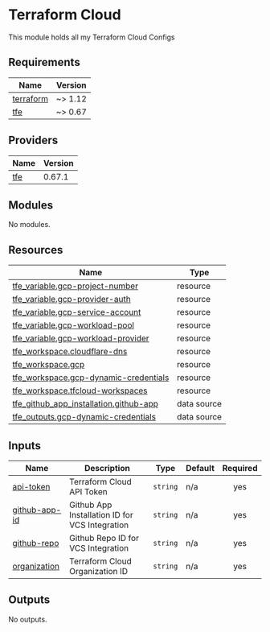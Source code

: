# Terraform Cloud

This module holds all my Terraform Cloud Configs

<!-- BEGIN_TF_DOCS -->
## Requirements

| Name | Version |
|------|---------|
| <a name="requirement_terraform"></a> [terraform](#requirement\_terraform) | ~> 1.12 |
| <a name="requirement_tfe"></a> [tfe](#requirement\_tfe) | ~> 0.67 |

## Providers

| Name | Version |
|------|---------|
| <a name="provider_tfe"></a> [tfe](#provider\_tfe) | 0.67.1 |

## Modules

No modules.

## Resources

| Name | Type |
|------|------|
| [tfe_variable.gcp-project-number](https://registry.terraform.io/providers/hashicorp/tfe/latest/docs/resources/variable) | resource |
| [tfe_variable.gcp-provider-auth](https://registry.terraform.io/providers/hashicorp/tfe/latest/docs/resources/variable) | resource |
| [tfe_variable.gcp-service-account](https://registry.terraform.io/providers/hashicorp/tfe/latest/docs/resources/variable) | resource |
| [tfe_variable.gcp-workload-pool](https://registry.terraform.io/providers/hashicorp/tfe/latest/docs/resources/variable) | resource |
| [tfe_variable.gcp-workload-provider](https://registry.terraform.io/providers/hashicorp/tfe/latest/docs/resources/variable) | resource |
| [tfe_workspace.cloudflare-dns](https://registry.terraform.io/providers/hashicorp/tfe/latest/docs/resources/workspace) | resource |
| [tfe_workspace.gcp](https://registry.terraform.io/providers/hashicorp/tfe/latest/docs/resources/workspace) | resource |
| [tfe_workspace.gcp-dynamic-credentials](https://registry.terraform.io/providers/hashicorp/tfe/latest/docs/resources/workspace) | resource |
| [tfe_workspace.tfcloud-workspaces](https://registry.terraform.io/providers/hashicorp/tfe/latest/docs/resources/workspace) | resource |
| [tfe_github_app_installation.github-app](https://registry.terraform.io/providers/hashicorp/tfe/latest/docs/data-sources/github_app_installation) | data source |
| [tfe_outputs.gcp-dynamic-credentials](https://registry.terraform.io/providers/hashicorp/tfe/latest/docs/data-sources/outputs) | data source |

## Inputs

| Name | Description | Type | Default | Required |
|------|-------------|------|---------|:--------:|
| <a name="input_api-token"></a> [api-token](#input\_api-token) | Terraform Cloud API Token | `string` | n/a | yes |
| <a name="input_github-app-id"></a> [github-app-id](#input\_github-app-id) | Github App Installation ID for VCS Integration | `string` | n/a | yes |
| <a name="input_github-repo"></a> [github-repo](#input\_github-repo) | Github Repo ID for VCS Integration | `string` | n/a | yes |
| <a name="input_organization"></a> [organization](#input\_organization) | Terraform Cloud Organization ID | `string` | n/a | yes |

## Outputs

No outputs.
<!-- END_TF_DOCS -->